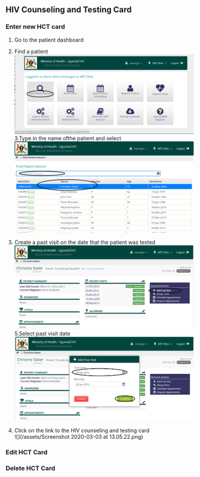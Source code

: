 ## HIV Counseling and Testing Card

### Enter new HCT card

1. Go to the patient dashboard 
2. Find a patient
   ![](find_patient_.png)
   3.Type in the name ofthe patient and select 
   ![](select_patient.png)

1. Create a  past visit on the date that the patient was tested  
   ![](add_past_visit.png)  
   5.Select past visit date  
   ![](select_past_visit_date.png)

2. Click on the link to the HIV counseling  and testing card  
   ![](/assets/Screenshot 2020-03-03 at 13.05.22.png)

### Edit HCT Card

### Delete HCT Card



